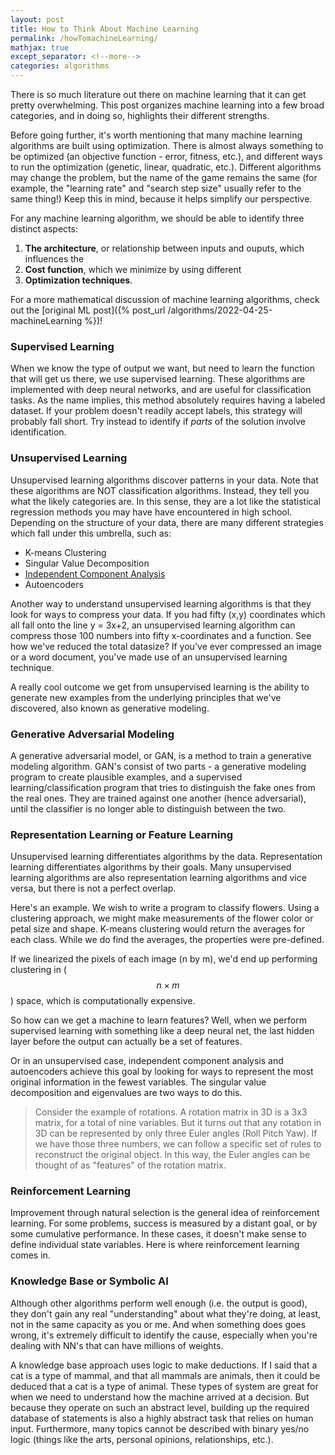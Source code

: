 ```yaml
---
layout: post
title: How to Think About Machine Learning
permalink: /howTomachineLearning/
mathjax: true
except_separator: <!--more-->
categories: algorithms
---
```


There is so much literature out there on machine learning that it can get pretty overwhelming. This post organizes machine learning into a few broad categories, and in doing so, highlights their different strengths. 

<!--more-->

Before going further, it's worth mentioning that many machine learning algorithms are built using optimization. There is almost always something to be optimized (an objective function - error, fitness, etc.), and different ways to run the optimization (genetic, linear, quadratic, etc.). Different algorithms may change the problem, but the name of the game remains the same (for example, the "learning rate" and "search step size" usually refer to the same thing!) Keep this in mind, because it helps simplify our perspective. 

For any machine learning algorithm, we should be able to identify three distinct aspects:
1. **The architecture**, or relationship between inputs and ouputs, which influences the
2. **Cost function**, which we minimize by using different
3. **Optimization techniques**.

For a more mathematical discussion of machine learning algorithms, check out the [original ML post]({% post_url /algorithms/2022-04-25-machineLearning %})!

### Supervised Learning

When we know the type of output we want, but need to learn the function that will get us there, we use supervised learning. These algorithms are implemented with deep neural networks, and are useful for classification tasks. As the name implies, this method absolutely requires having a labeled dataset. If your problem doesn't readily accept labels, this strategy will probably fall short. Try instead to identify if *parts* of the solution involve identification. 

### Unsupervised Learning

Unsupervised learning algorithms discover patterns in your data. Note that these algorithms are NOT classification algorithms. Instead, they tell you what the likely categories are. In this sense, they are a lot like the statistical regression methods you may have have encountered in high school. Depending on the structure of your data, there are many different strategies which fall under this umbrella, such as:

* K-means Clustering
* Singular Value Decomposition
* [Independent Component Analysis](/notes/machineLearning)
* Autoencoders

Another way to understand unsupervised learning algorithms is that they look for ways to compress your data. If you had fifty (x,y) coordinates which all fall onto the line y = 3x+2, an unsupervised learning algorithm can compress those 100 numbers into fifty x-coordinates and a function. See how we've reduced the total datasize? If you've ever compressed an image or a word document, you've made use of an unsupervised learning technique. 

A really cool outcome we get from unsupervised learning is the ability to generate new examples from the underlying principles that we've discovered, also known as generative modeling. 


### Generative Adversarial Modeling

A generative adversarial model, or GAN, is a method to train a generative modeling algorithm. GAN's consist of two parts - a generative modeling program to create plausible examples, and a supervised learning/classification program that tries to distinguish the fake ones from the real ones. They are trained against one another (hence adversarial), until the classifier is no longer able to distinguish between the two. 


### Representation Learning or Feature Learning

Unsupervised learning differentiates algorithms by the data. Representation learning differentiates algorithms by their goals. Many unsupervised learning algorithms are also representation learning algorithms and vice versa, but there is not a perfect overlap. 

Here's an example. We wish to write a program to classify flowers. Using a clustering approach, we might make measurements of the flower color or petal size and shape. K-means clustering would return the averages for each class. While we do find the averages, the properties were pre-defined. 

If we linearized the pixels of each image (n by m), we'd end up performing clustering in ($$n \times m$$) space, which is computationally expensive. 

So how can we get a machine to learn features? Well, when we perform supervised learning with something like a deep neural net, the last hidden layer before the output can actually be a set of features. 

Or in an unsupervised case, independent component analysis and autoencoders achieve this goal by looking for ways to represent the most original information in the fewest variables. The singular value decomposition and eigenvalues are two ways to do this. 

> Consider the example of rotations. A rotation matrix in 3D is a 3x3 matrix, for a total of nine variables. But it turns out that any rotation in 3D can be represented by only three Euler angles (Roll Pitch Yaw). If we have those three numbers, we can follow a specific set of rules to reconstruct the original object. In this way, the Euler angles can be thought of as "features" of the rotation matrix. 


### Reinforcement Learning

Improvement through natural selection is the general idea of reinforcement learning. For some problems, success is measured by a distant goal, or by some cumulative performance. In these cases, it doesn't make sense to define individual state variables. Here is where reinforcement learning comes in. 

### Knowledge Base or Symbolic AI

Although other algorithms perform well enough (i.e. the output is good), they don't gain any real "understanding" about what they're doing, at least, not in the same capacity as you or me. And when something does goes wrong, it's extremely difficult to identify the cause, especially when you're dealing with NN's that can have millions of weights. 

A knowledge base approach uses logic to make deductions. If I said that a cat is a type of mammal, and that all mammals are animals, then it could be deduced that a cat is a type of animal. These types of system are great for when we need to understand how the machine arrived at a decision. But because they operate on such an abstract level, building up the required database of statements is also a highly abstract task that relies on human input. Furthermore, many topics cannot be described with binary yes/no logic (things like the arts, personal opinions, relationships, etc.).





